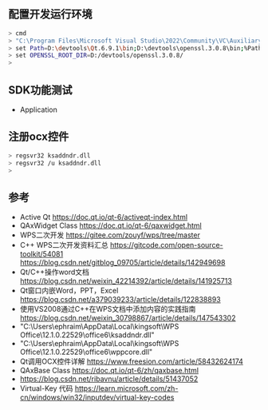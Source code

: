 
## 配置开发运行环境

```bash
> cmd
> "C:\Program Files\Microsoft Visual Studio\2022\Community\VC\Auxiliary\Build\vcvars64.bat"
> set Path=D:\devtools\Qt.6.9.1\bin;D:\devtools\openssl.3.0.8\bin;%Path%
> set OPENSSL_ROOT_DIR=D:/devtools/openssl.3.0.8/
>
```

## SDK功能测试

- Application





## 注册ocx控件

```bash
> regsvr32 ksaddndr.dll
> regsvr32 /u ksaddndr.dll
>
```


## 参考

- Active Qt https://doc.qt.io/qt-6/activeqt-index.html
- QAxWidget Class https://doc.qt.io/qt-6/qaxwidget.html
- WPS二次开发 https://gitee.com/zouyf/wps/tree/master
- C++ WPS二次开发资料汇总 https://gitcode.com/open-source-toolkit/54081 https://blog.csdn.net/gitblog_09705/article/details/142949698
- Qt/C++操作word文档 https://blog.csdn.net/weixin_42214392/article/details/141925713
- Qt窗口内嵌Word，PPT，Excel https://blog.csdn.net/a379039233/article/details/122838893
- 使用VS2008通过C++在WPS文档中添加内容的实践指南 https://blog.csdn.net/weixin_30798867/article/details/147543302
- "C:\Users\ephraim\AppData\Local\kingsoft\WPS Office\12.1.0.22529\office6\ksaddndr.dll"
- "C:\Users\ephraim\AppData\Local\kingsoft\WPS Office\12.1.0.22529\office6\wppcore.dll"
- Qt调用OCX控件详解 https://www.freesion.com/article/58432624174
- QAxBase Class https://doc.qt.io/qt-6/zh/qaxbase.html
- https://blog.csdn.net/ribavnu/article/details/51437052
- Virtual-Key 代码 https://learn.microsoft.com/zh-cn/windows/win32/inputdev/virtual-key-codes